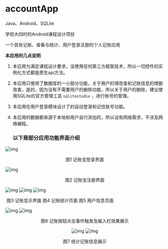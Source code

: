 # accountApp
Java、Android、SQLite

学校大四时的Android课程设计项目

一个具有记账、查看与统计、用户登录注册的个人记账应用

<b>本应用的几点说明</b>

1. 本应用为满足课程设计要求，没使用任何第三方框架技术，所以一切控件的实例化方式都是原生api方法。 

2. 本应用只使用了数据库的一小部分功能，关于用户的增改查和记账信息的增删改查，是的，因为没有不需要用户的删除功能，所以关于用户的删除，建议使用SQLite的官方管理工具 ```sqlitestudio``` ，进行账号的管理。

3. 本应用在用户登录模块设计了的自动登录和记住账号功能。

4. 本应用的数据都来源于本地和用户自行添加的，所以没有网络需求，不涉及网络编程。

   <h3>以下是部分应用功能界面介绍</h3>

![img](file:////./rmd_img/image1.png)

<center>图1 记账宝登录界面</center>

![img](file:///C:/Users/ADMINI~1/AppData/Local/Temp/msohtmlclip1/01/clip_image002.jpg)

<center>图2 记账宝注册界面</center>

![img](file:///C:/Users/ADMINI~1/AppData/Local/Temp/msohtmlclip1/01/clip_image002.jpg) ![img](file:///C:/Users/ADMINI~1/AppData/Local/Temp/msohtmlclip1/01/clip_image004.jpg) ![img](file:///C:/Users/ADMINI~1/AppData/Local/Temp/msohtmlclip1/01/clip_image006.jpg)

​              图3 记账显示界面                                   图4 记账统计页面                                     图5 用户信息页面

![img](file:///C:/Users/ADMINI~1/AppData/Local/Temp/msohtmlclip1/01/clip_image002.jpg)   ![img](file:///C:/Users/ADMINI~1/AppData/Local/Temp/msohtmlclip1/01/clip_image004.jpg)

<center>图6 记账按钮点击事件触发及输入栏效果展示

![img](file:///C:/Users/ADMINI~1/AppData/Local/Temp/msohtmlclip1/01/clip_image006.jpg)   ![img](file:///C:/Users/ADMINI~1/AppData/Local/Temp/msohtmlclip1/01/clip_image008.jpg)

<center>图7 统计记账信息展示
